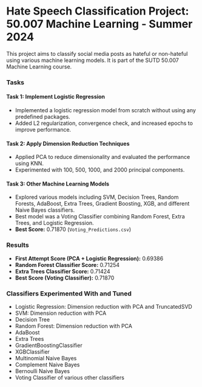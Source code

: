 # Hate Speech Classification Project: 50.007 Machine Learning - Summer 2024

This project aims to classify social media posts as hateful or non-hateful using various machine learning models. It is part of the SUTD 50.007 Machine Learning course.

### Tasks

#### Task 1: Implement Logistic Regression
- Implemented a logistic regression model from scratch without using any predefined packages.
- Added L2 regularization, convergence check, and increased epochs to improve performance.

#### Task 2: Apply Dimension Reduction Techniques
- Applied PCA to reduce dimensionality and evaluated the performance using KNN.
- Experimented with 100, 500, 1000, and 2000 principal components.

#### Task 3: Other Machine Learning Models
- Explored various models including SVM, Decision Trees, Random Forests, AdaBoost, Extra Trees, Gradient Boosting, XGB, and different Naive Bayes classifiers.
- Best model was a Voting Classifier combining Random Forest, Extra Trees, and Logistic Regression.
- **Best Score:** 0.71870 (`Voting_Predictions.csv`)

### Results
- **First Attempt Score (PCA + Logistic Regression):** 0.69386
- **Random Forest Classifier Score:** 0.71254
- **Extra Trees Classifier Score:** 0.71424
- **Best Score (Voting Classifier):** 0.71870

### Classifiers Experimented With and Tuned
- Logistic Regression: Dimension reduction with PCA and TruncatedSVD
- SVM: Dimension reduction with PCA
- Decision Tree
- Random Forest: Dimension reduction with PCA
- AdaBoost
- Extra Trees
- GradientBoostingClassifier
- XGBClassifier
- Multinomial Naive Bayes
- Complement Naive Bayes
- Bernoulli Naive Bayes
- Voting Classifier of various other classifiers
